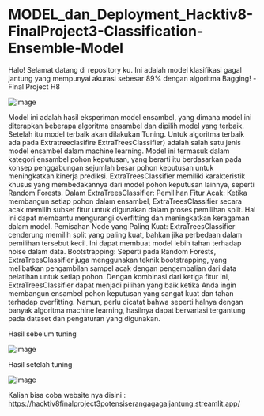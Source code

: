 # MODEL_dan_Deployment_Hacktiv8-FinalProject3-Classification-Ensemble-Model
Halo! Selamat datang di repository ku. Ini adalah model klasifikasi gagal jantung yang mempunyai akurasi sebesar 89% dengan algoritma Bagging! -Final Project H8

![image](https://github.com/Mazcho/MODEL_dan_Deployment_Hacktiv8-FinalProject3-Classification-Ensemble-Model/assets/77985996/7650caee-f8f0-40c1-885d-0dac47eb6221)

Model ini adalah hasil eksperiman model ensambel, yang dimana model ini diterapkan beberapa algoritma ensambel dan dipilih model yang terbaik. Setelah itu model terbaik akan dilakukan Tuning. Untuk algoritma terbaik ada pada Extratreeclasifire
ExtraTreesClassifier) adalah salah satu jenis model ensambel dalam machine learning. Model ini termasuk dalam kategori ensambel pohon keputusan, yang berarti itu berdasarkan pada konsep penggabungan sejumlah besar pohon keputusan untuk meningkatkan kinerja prediksi.
ExtraTreesClassifier memiliki karakteristik khusus yang membedakannya dari model pohon keputusan lainnya, seperti Random Forests. Dalam ExtraTreesClassifier:
Pemilihan Fitur Acak: Ketika membangun setiap pohon dalam ensambel, ExtraTreesClassifier secara acak memilih subset fitur untuk digunakan dalam proses pemilihan split. Hal ini dapat membantu mengurangi overfitting dan meningkatkan keragaman dalam model.
Pemisahan Node yang Paling Kuat: ExtraTreesClassifier cenderung memilih split yang paling kuat, bahkan jika perbedaan dalam pemilihan tersebut kecil. Ini dapat membuat model lebih tahan terhadap noise dalam data.
Bootstrapping: Seperti pada Random Forests, ExtraTreesClassifier juga menggunakan teknik bootstrapping, yang melibatkan pengambilan sampel acak dengan pengembalian dari data pelatihan untuk setiap pohon.
Dengan kombinasi dari ketiga fitur ini, ExtraTreesClassifier dapat menjadi pilihan yang baik ketika Anda ingin membangun ensambel pohon keputusan yang sangat kuat dan tahan terhadap overfitting. Namun, perlu dicatat bahwa seperti halnya dengan banyak algoritma machine learning, hasilnya dapat bervariasi tergantung pada dataset dan pengaturan yang digunakan.

Hasil sebelum tuning

![image](https://github.com/Mazcho/MODEL_dan_Deployment_Hacktiv8-FinalProject3-Classification-Ensemble-Model/assets/77985996/21f36352-089a-4a36-8ef5-71dd2a4264d7)


Hasil setelah tuning

![image](https://github.com/Mazcho/MODEL_dan_Deployment_Hacktiv8-FinalProject3-Classification-Ensemble-Model/assets/77985996/6d864a47-3c9e-44bf-b25f-2fc1616539f4)



Kalian bisa coba website nya disini : https://hacktiv8finalproject3potensiserangagagaljantung.streamlit.app/
